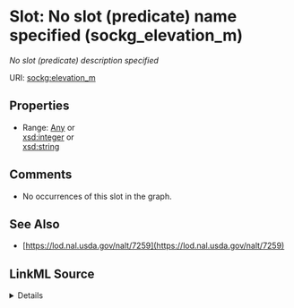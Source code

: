 

# Slot: No slot (predicate) name specified (sockg_elevation_m)


_No slot (predicate) description specified_







URI: [sockg:elevation_m](https://idir.uta.edu/sockg-ontology/docs/elevation_m)



<!-- no inheritance hierarchy -->








## Properties

* Range: [Any](../classes/Any.md)&nbsp;or&nbsp;<br />[xsd:integer](http://www.w3.org/2001/XMLSchema#integer)&nbsp;or&nbsp;<br />[xsd:string](http://www.w3.org/2001/XMLSchema#string)





## Comments

* No occurrences of this slot in the graph.

## See Also

* [https://lod.nal.usda.gov/nalt/7259](https://lod.nal.usda.gov/nalt/7259)



## LinkML Source

<details>

```yaml
name: sockg_elevation_m
description: No slot (predicate) description specified
title: No slot (predicate) name specified
comments:
- No occurrences of this slot in the graph.
from_schema: soc-kg
see_also:
- https://lod.nal.usda.gov/nalt/7259
rank: 1000
slot_uri: sockg:elevation_m
alias: sockg_elevation_m
union_of:
- '{''domain'': ''sockg_WeatherStation''}'
- '{''domain'': ''sockg_Field''}'
range: Any
any_of:
- range: integer
- range: string

```
</details>